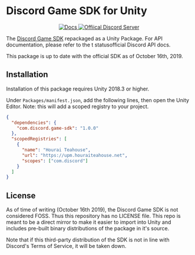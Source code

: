 # Discord Game SDK for Unity

<p align="center">
    <a href="https://discordapp.com/developers/docs/game-sdk/sdk-starter-guide">
        <img src="https://img.shields.io/badge/docs-passing-brightgreen.svg" alt="Docs">
    </a>
    <a href="https://discord.gg/discord-gamesdk">
        <img src="https://discordapp.com/api/guilds/151219753434742784/widget.png" alt="Offiical Discord Server">
    </a>
</p>

The [Discord Game SDK](https://discordapp.com/developers/docs/game-sdk/sdk-starter-guide)
repackaged as a Unity Package. For API documentation, please refer to the
t statusofficial Discord API docs.

This package is up to date with the official SDK as of October 16th, 2019.

## Installation

Installation of this package requires Unity 2018.3 or higher.

Under `Packages/manifest.json`, add the following lines, then open the Unity
Editor. Note: this will add a scoped registry to your project.

```json
{
  "dependencies": {
    "com.discord.game-sdk": "1.0.0"
  },
  "scopedRegistries": [
    {
      "name": "Hourai Teahouse",
      "url": "https://upm.houraiteahouse.net",
      "scopes": ["com.discord"]
    }
  ]
}
```

## License

As of time of writing (October 16th 2019), the Discord Game SDK is not considered
FOSS.  Thus this repository has no LICENSE file.  This repo is meant to be a
direct mirror to make it easier to import into Unity and includes pre-built
binary distributions of the package in it's source.

Note that if this third-party distribution of the SDK is not in line with
Discord's Terms of Service, it will be taken down.
